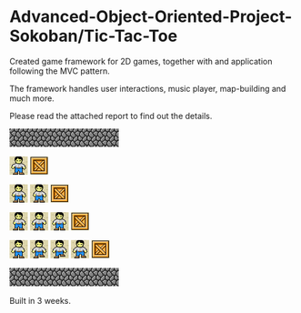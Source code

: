 # Advanced-Object-Oriented-Project-Sokoban/Tic-Tac-Toe
Created game framework for 2D games, together with and application following the MVC pattern.

The framework handles user interactions, music player, map-building and much more.

Please read the attached report to find out the details.

![Screenshot](https://github.com/Thelin90/Advanced-Object-Oriented-Project-Sokoban/blob/master/wall.png?raw=true)![Screenshot](https://github.com/Thelin90/Advanced-Object-Oriented-Project-Sokoban/blob/master/wall.png?raw=true)![Screenshot](https://github.com/Thelin90/Advanced-Object-Oriented-Project-Sokoban/blob/master/wall.png?raw=true)![Screenshot](https://github.com/Thelin90/Advanced-Object-Oriented-Project-Sokoban/blob/master/wall.png?raw=true)![Screenshot](https://github.com/Thelin90/Advanced-Object-Oriented-Project-Sokoban/blob/master/wall.png?raw=true)![Screenshot](https://github.com/Thelin90/Advanced-Object-Oriented-Project-Sokoban/blob/master/wall.png?raw=true)

![Screenshot](https://github.com/Thelin90/Advanced-Object-Oriented-Project-Sokoban/blob/master/player3.1.png?raw=true)
![Screenshot](https://github.com/Thelin90/Advanced-Object-Oriented-Project-Sokoban/blob/master/crate.png?raw=true)

![Screenshot](https://github.com/Thelin90/Advanced-Object-Oriented-Project-Sokoban/blob/master/player3.2.png?raw=true)
![Screenshot](https://github.com/Thelin90/Advanced-Object-Oriented-Project-Sokoban/blob/master/player3.3.png?raw=true)
![Screenshot](https://github.com/Thelin90/Advanced-Object-Oriented-Project-Sokoban/blob/master/crate.png?raw=true)

![Screenshot](https://github.com/Thelin90/Advanced-Object-Oriented-Project-Sokoban/blob/master/player3.4.png?raw=true)
![Screenshot](https://github.com/Thelin90/Advanced-Object-Oriented-Project-Sokoban/blob/master/player3.5.png?raw=true)
![Screenshot](https://github.com/Thelin90/Advanced-Object-Oriented-Project-Sokoban/blob/master/player3.6.png?raw=true)
![Screenshot](https://github.com/Thelin90/Advanced-Object-Oriented-Project-Sokoban/blob/master/crate.png?raw=true)


![Screenshot](https://github.com/Thelin90/Advanced-Object-Oriented-Project-Sokoban/blob/master/player3.7.png?raw=true)
![Screenshot](https://github.com/Thelin90/Advanced-Object-Oriented-Project-Sokoban/blob/master/player4.1.png?raw=true)
![Screenshot](https://github.com/Thelin90/Advanced-Object-Oriented-Project-Sokoban/blob/master/player4.2.png?raw=true)
![Screenshot](https://github.com/Thelin90/Advanced-Object-Oriented-Project-Sokoban/blob/master/player4.png?raw=true)
![Screenshot](https://github.com/Thelin90/Advanced-Object-Oriented-Project-Sokoban/blob/master/crate.png?raw=true)

![Screenshot](https://github.com/Thelin90/Advanced-Object-Oriented-Project-Sokoban/blob/master/wall.png?raw=true)![Screenshot](https://github.com/Thelin90/Advanced-Object-Oriented-Project-Sokoban/blob/master/wall.png?raw=true)![Screenshot](https://github.com/Thelin90/Advanced-Object-Oriented-Project-Sokoban/blob/master/wall.png?raw=true)![Screenshot](https://github.com/Thelin90/Advanced-Object-Oriented-Project-Sokoban/blob/master/wall.png?raw=true)![Screenshot](https://github.com/Thelin90/Advanced-Object-Oriented-Project-Sokoban/blob/master/wall.png?raw=true)![Screenshot](https://github.com/Thelin90/Advanced-Object-Oriented-Project-Sokoban/blob/master/wall.png?raw=true)

Built in 3 weeks.
